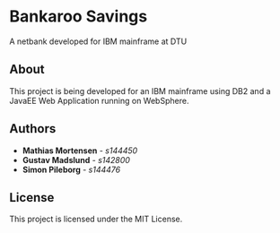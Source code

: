 # Bankaroo Savings
A netbank developed for IBM mainframe at DTU

## About
This project is being developed for an IBM mainframe using DB2 and a JavaEE Web Application running on WebSphere.

## Authors

* **Mathias Mortensen** - *s144450*
* **Gustav Madslund** - *s142800*
* **Simon Pileborg** - *s144476*

## License
This project is licensed under the MIT License.
